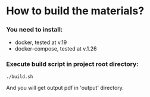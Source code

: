 # How to build the materials?

### You need to install:
* docker, tested at v.19
* docker-compose, tested at v.1.26

### Execute build script in project root directory:

```
./build.sh
```

And you will get output pdf in 'output' directory.
